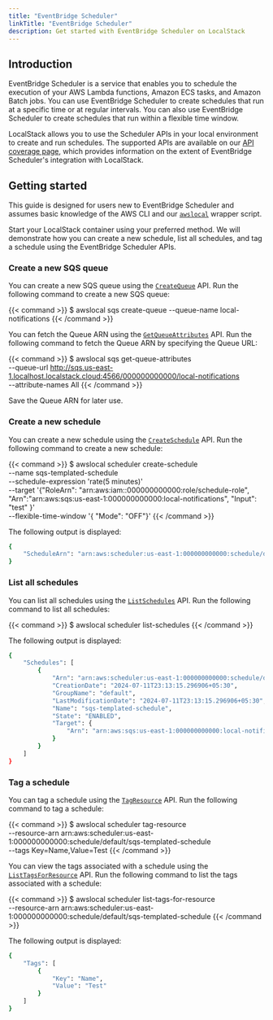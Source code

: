 ```yaml
---
title: "EventBridge Scheduler"
linkTitle: "EventBridge Scheduler"
description: Get started with EventBridge Scheduler on LocalStack
---
```


## Introduction

EventBridge Scheduler is a service that enables you to schedule the execution of your AWS Lambda functions, Amazon ECS tasks, and Amazon Batch jobs.
You can use EventBridge Scheduler to create schedules that run at a specific time or at regular intervals.
You can also use EventBridge Scheduler to create schedules that run within a flexible time window.

LocalStack allows you to use the Scheduler APIs in your local environment to create and run schedules.
The supported APIs are available on our [API coverage page](https://docs.localstack.cloud/references/coverage/coverage_scheduler/), which provides information on the extent of EventBridge Scheduler's integration with LocalStack.

## Getting started

This guide is designed for users new to EventBridge Scheduler and assumes basic knowledge of the AWS CLI and our [`awslocal`](https://github.com/localstack/awscli-local) wrapper script.

Start your LocalStack container using your preferred method.
We will demonstrate how you can create a new schedule, list all schedules, and tag a schedule using the EventBridge Scheduler APIs.

### Create a new SQS queue

You can create a new SQS queue using the [`CreateQueue`](https://docs.aws.amazon.com/AWSSimpleQueueService/latest/APIReference/API_CreateQueue.html) API.
Run the following command to create a new SQS queue:

{{< command >}}
$ awslocal sqs create-queue --queue-name local-notifications
{{< /command >}}

You can fetch the Queue ARN using the [`GetQueueAttributes`](https://docs.aws.amazon.com/AWSSimpleQueueService/latest/APIReference/API_GetQueueAttributes.html) API.
Run the following command to fetch the Queue ARN by specifying the Queue URL:

{{< command >}}
$ awslocal sqs get-queue-attributes \
    --queue-url http://sqs.us-east-1.localhost.localstack.cloud:4566/000000000000/local-notifications \
    --attribute-names All
{{< /command >}}

Save the Queue ARN for later use.

### Create a new schedule

You can create a new schedule using the [`CreateSchedule`](https://docs.aws.amazon.com/eventbridge/latest/APIReference/API_CreateSchedule.html) API.
Run the following command to create a new schedule:

{{< command >}}
$ awslocal scheduler create-schedule \
    --name sqs-templated-schedule \
    --schedule-expression 'rate(5 minutes)' \
    --target '{"RoleArn": "arn:aws:iam::000000000000:role/schedule-role", "Arn":"arn:aws:sqs:us-east-1:000000000000:local-notifications", "Input": "test" }' \
    --flexible-time-window '{ "Mode": "OFF"}'
{{< /command >}}

The following output is displayed:

```bash
{
    "ScheduleArn": "arn:aws:scheduler:us-east-1:000000000000:schedule/default/sqs-templated-schedule"
}
```

### List all schedules

You can list all schedules using the [`ListSchedules`](https://docs.aws.amazon.com/eventbridge/latest/APIReference/API_ListSchedules.html) API.
Run the following command to list all schedules:

{{< command >}}
$ awslocal scheduler list-schedules
{{< /command >}}

The following output is displayed:

```bash
{
    "Schedules": [
        {
            "Arn": "arn:aws:scheduler:us-east-1:000000000000:schedule/default/sqs-templated-schedule",
            "CreationDate": "2024-07-11T23:13:15.296906+05:30",
            "GroupName": "default",
            "LastModificationDate": "2024-07-11T23:13:15.296906+05:30",
            "Name": "sqs-templated-schedule",
            "State": "ENABLED",
            "Target": {
                "Arn": "arn:aws:sqs:us-east-1:000000000000:local-notifications"
            }
        }
    ]
}
```

### Tag a schedule

You can tag a schedule using the [`TagResource`](https://docs.aws.amazon.com/eventbridge/latest/APIReference/API_TagResource.html) API.
Run the following command to tag a schedule:

{{< command >}}
$ awslocal scheduler tag-resource \
    --resource-arn arn:aws:scheduler:us-east-1:000000000000:schedule/default/sqs-templated-schedule \
    --tags Key=Name,Value=Test
{{< /command >}}

You can view the tags associated with a schedule using the [`ListTagsForResource`](https://docs.aws.amazon.com/eventbridge/latest/APIReference/API_ListTagsForResource.html) API.
Run the following command to list the tags associated with a schedule:

{{< command >}}
$ awslocal scheduler list-tags-for-resource \
    --resource-arn arn:aws:scheduler:us-east-1:000000000000:schedule/default/sqs-templated-schedule
{{< /command >}}

The following output is displayed:

```bash
{
    "Tags": [
        {
            "Key": "Name",
            "Value": "Test"
        }
    ]
}
```

